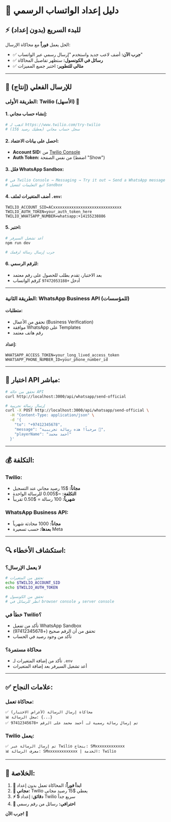 # 🚀 دليل إعداد الواتساب الرسمي

## ⚡ للبدء السريع (بدون إعداد)

الحل يعمل **فوراً** مع محاكاة الإرسال:
- ✅ **جرب الآن:** أضف لاعب جديد واستخدم "إرسال رسمي عبر الواتساب"
- ✅ **رسائل في الكونسول:** ستظهر تفاصيل المحاكاة
- ✅ **مثالي للتطوير:** اختبر جميع المميزات

---

## 🔧 للإرسال الفعلي (إنتاج)

### **الطريقة الأولى: Twilio (الأسهل) 🌟**

#### **1. إنشاء حساب مجاني:**
```bash
# اذهب لـ https://www.twilio.com/try-twilio
# سجل حساب مجاني (يعطيك رصيد $15)
```

#### **2. احصل على بيانات الاعتماد:**
- **Account SID:** من [Twilio Console](https://console.twilio.com/)
- **Auth Token:** من نفس الصفحة (اضغط "Show")

#### **3. فعّل WhatsApp Sandbox:**
```bash
# في Twilio Console → Messaging → Try it out → Send a WhatsApp message
# اتبع التعليمات لتفعيل Sandbox
```

#### **4. أضف المتغيرات لملف `.env`:**
```env
TWILIO_ACCOUNT_SID=ACxxxxxxxxxxxxxxxxxxxxxxxxxxxxxx
TWILIO_AUTH_TOKEN=your_auth_token_here
TWILIO_WHATSAPP_NUMBER=whatsapp:+14155238886
```

#### **5. اختبر:**
```bash
# أعد تشغيل السيرفر
npm run dev

# جرب إرسال رسالة لرقمك
```

#### **6. للرقم الرسمي:**
- بعد الاختبار، تقدم بطلب للحصول على رقم معتمد
- أدخل `+97472053188` كرقم الواتساب

---

### **الطريقة الثانية: WhatsApp Business API (للمؤسسات)**

#### **متطلبات:**
- تحقق من الأعمال (Business Verification)
- موافقة WhatsApp على Templates
- رقم هاتف معتمد

#### **إعداد:**
```env
WHATSAPP_ACCESS_TOKEN=your_long_lived_access_token
WHATSAPP_PHONE_NUMBER_ID=your_phone_number_id
```

---

## 🧪 **اختبار API مباشر:**

```bash
# تحقق من حالة API
curl http://localhost:3000/api/whatsapp/send-official

# إرسال رسالة تجريبية
curl -X POST http://localhost:3000/api/whatsapp/send-official \
  -H "Content-Type: application/json" \
  -d '{
    "to": "+97412345678",
    "message": "مرحباً! هذه رسالة تجريبية 🎉",
    "playerName": "أحمد محمد"
  }'
```

---

## 💰 **التكلفة:**

### **Twilio:**
- **مجاناً:** $15 رصيد مجاني عند التسجيل
- **التكلفة:** ~$0.005 للرسالة الواحدة
- **شهرياً:** 100 رسالة = $0.50 تقريباً

### **WhatsApp Business API:**
- **مجاناً:** 1000 محادثة شهرياً
- **بعدها:** حسب تسعيرة Meta

---

## 🔍 **استكشاف الأخطاء:**

### **لا يعمل الإرسال؟**
```bash
# تحقق من المتغيرات
echo $TWILIO_ACCOUNT_SID
echo $TWILIO_AUTH_TOKEN

# تحقق من الكونسول
# انظر للرسائل في browser console و server console
```

### **خطأ في Twilio؟**
- تأكد من تفعيل WhatsApp Sandbox
- تحقق من أن الرقم صحيح (+97412345678)
- تأكد من وجود رصيد في الحساب

### **محاكاة مستمرة؟**
- تأكد من إضافة المتغيرات لـ `.env`
- أعد تشغيل السيرفر بعد إضافة المتغيرات

---

## ✅ **علامات النجاح:**

### **محاكاة تعمل:**
```
✅ محاكاة إرسال الرسالة (لأغراض الاختبار)
📊 سجل الرسالة: {...}
✅ تم إرسال رسالة رسمية لـ أحمد محمد على الرقم +97412345678
```

### **Twilio يعمل:**
```
✅ تم إرسال الرسالة عبر Twilio بنجاح: SMxxxxxxxxxxxxx
📊 معرف الرسالة: SMxxxxxxxxxxxxx | الخدمة: Twilio
```

---

## 🎯 **الخلاصة:**

1. **🚀 ابدأ فوراً:** المحاكاة تعمل بدون إعداد
2. **💸 مجاني:** Twilio يعطي $15 رصيد مجاني
3. **⚡ 5 دقائق:** إعداد Twilio سريع جداً
4. **🏢 احترافي:** رسائل من رقم رسمي

**جرب الآن! 🎉** 
